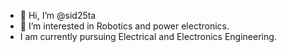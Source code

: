 - 👋 Hi, I’m @sid25ta
- 👀 I’m interested in Robotics and power electronics. 
- I am currently pursuing Electrical and Electronics Engineering.

<!---
sid25ta/sid25ta is a ✨ special ✨ repository because its `README.md` (this file) appears on your GitHub profile.
You can click the Preview link to take a look at your changes.
--->
